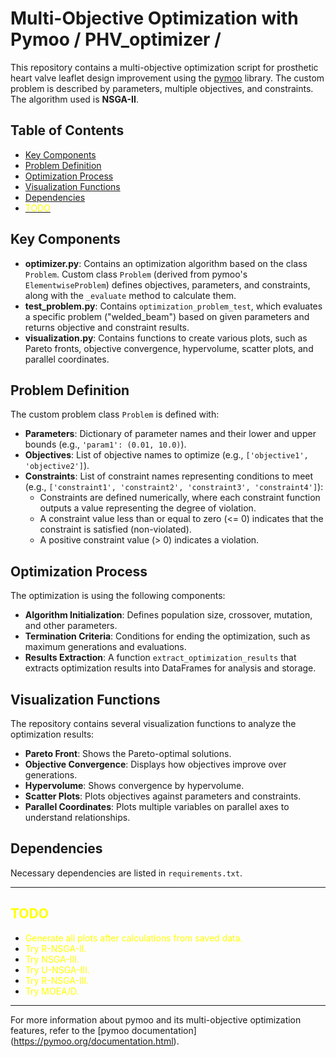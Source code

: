 # Multi-Objective Optimization with Pymoo / PHV_optimizer /

This repository contains a multi-objective optimization script for prosthetic heart valve leaflet design improvement
using the [pymoo](https://pymoo.org) library. The custom problem is described by parameters, multiple objectives, and
constraints. The algorithm used is **NSGA-II**.

## Table of Contents

* [Key Components](#key-components)
* [Problem Definition](#problem-definition)
* [Optimization Process](#optimization-process)
* [Visualization Functions](#visualization-functions)
* [Dependencies](#dependencies)
* [<font color="yellow">TODO</font>](#TODO)

## Key Components

- **optimizer.py**: Contains an optimization algorithm based on the class `Problem`. Custom class `Problem`  (derived
  from pymoo's `ElementwiseProblem`) defines objectives, parameters, and constraints, along with the `_evaluate` method
  to calculate them.
- **test_problem.py**: Contains `optimization_problem_test`, which evaluates a specific problem ("welded_beam")
  based on given parameters and returns objective and constraint results.
- **visualization.py**: Contains functions to create various plots, such as Pareto fronts, objective convergence,
  hypervolume, scatter plots, and parallel coordinates.

## Problem Definition

The custom problem class `Problem` is defined with:

- **Parameters**: Dictionary of parameter names and their lower and upper bounds (e.g., `'param1': (0.01, 10.0)`).
- **Objectives**: List of objective names to optimize (e.g., `['objective1', 'objective2']`).
- **Constraints**: List of constraint names representing conditions to meet
  (e.g., `['constraint1', 'constraint2', 'constraint3', 'constraint4']`):
    - Constraints are defined numerically, where each constraint function outputs a value representing the degree of
      violation.
    - A constraint value less than or equal to zero (<= 0) indicates that the constraint is satisfied (non-violated).
    - A positive constraint value (> 0) indicates a violation.

## Optimization Process

The optimization is using the following components:

- **Algorithm Initialization**: Defines population size, crossover, mutation, and other parameters.
- **Termination Criteria**: Conditions for ending the optimization, such as maximum generations and evaluations.
- **Results Extraction**: A function `extract_optimization_results` that extracts optimization results into DataFrames
  for analysis and storage.

## Visualization Functions

The repository contains several visualization functions to analyze the optimization results:

- **Pareto Front**: Shows the Pareto-optimal solutions.
- **Objective Convergence**: Displays how objectives improve over generations.
- **Hypervolume**: Shows convergence by hypervolume.
- **Scatter Plots**: Plots objectives against parameters and constraints.
- **Parallel Coordinates**: Plots multiple variables on parallel axes to understand relationships.

## Dependencies

Necessary dependencies are listed in `requirements.txt`.

---

## <font color="yellow">TODO</font>
- <font color="yellow">Generate all plots after calculations from saved data.</font>
- <font color="yellow">Try R-NSGA-II.</font>
- <font color="yellow">Try NSGA-III.</font>
- <font color="yellow">Try U-NSGA-III.</font>
- <font color="yellow">Try R-NSGA-III.</font>
- <font color="yellow">Try MOEA/D.</font>

---

For more information about pymoo and its multi-objective optimization features, refer to the [pymoo documentation]
(https://pymoo.org/documentation.html).

